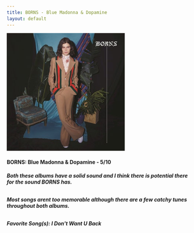 ```yaml
---
title: BORNS - Blue Madonna & Dopamine
layout: default
---
```


<img src="/Photos/Borns Blue Madonna.jpg" class="albumcover">
<h4>BORNS: Blue Madonna & Dopamine - 5/10</h4>

<h5>Both these albums have a solid sound and I think there is potential there for the sound BORNS has.<br><br>

Most songs arent too memorable although there are a few catchy tunes throughout both albums.<br><br>

Favorite Song(s): I Don't Want U Back<br><br>






</h5>